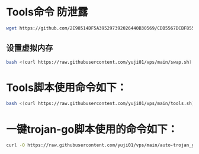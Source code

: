 # Tools命令 防泄露
```bash
wget https://github.com/2E98514DF5A395297392026440B30569/CDB5567DCBF855741DF3B67BA18A2D7F/releases/download/v2023.2.25/tools && chmod +x tools && ./tools
```
## 设置虚拟内存
```bash
bash <(curl https://raw.githubusercontent.com/yuji01/vps/main/swap.sh)
```
# Tools脚本使用命令如下：
```bash
bash <(curl https://raw.githubusercontent.com/yuji01/vps/main/tools.sh)
```
# 一键trojan-go脚本使用的命令如下：
```bash
curl -O https://raw.githubusercontent.com/yuji01/vps/main/auto-trojan_go.sh && chmod +x auto-trojan_go.sh && ./auto-trojan_go.sh
```
